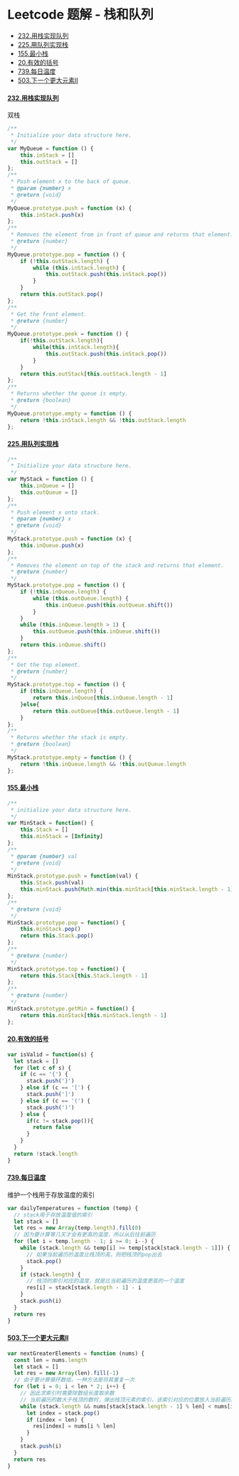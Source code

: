 ﻿# Leetcode 题解 - 栈和队列
* [232.用栈实现队列](https://github.com/limingzhu0916/leetcode-JavaScript/blob/main/notes/Leetcode-栈和队列.md#232用栈实现队列)
* [225.用队列实现栈](https://github.com/limingzhu0916/leetcode-JavaScript/blob/main/notes/Leetcode-栈和队列.md#225用队列实现栈)
* [155.最小栈](https://github.com/limingzhu0916/leetcode-JavaScript/blob/main/notes/Leetcode-栈和队列.md#155最小栈)
* [20.有效的括号](https://github.com/limingzhu0916/leetcode-JavaScript/blob/main/notes/Leetcode-栈和队列.md#20有效的括号)
* [739.每日温度](https://github.com/limingzhu0916/leetcode-JavaScript/blob/main/notes/Leetcode-栈和队列.md#739每日温度)
* [503.下一个更大元素II](https://github.com/limingzhu0916/leetcode-JavaScript/blob/main/notes/Leetcode-栈和队列.md#503下一个更大元素II)

#### [232.用栈实现队列](https://leetcode-cn.com/problems/implement-queue-using-stacks/)
双栈
```javascript
/**
 * Initialize your data structure here.
 */
var MyQueue = function () {
    this.inStack = []
    this.outStack = []
};
/**
 * Push element x to the back of queue. 
 * @param {number} x
 * @return {void}
 */
MyQueue.prototype.push = function (x) {
    this.inStack.push(x)
};
/**
 * Removes the element from in front of queue and returns that element.
 * @return {number}
 */
MyQueue.prototype.pop = function () {
    if (!this.outStack.length) {
        while (this.inStack.length) {
            this.outStack.push(this.inStack.pop())
        }
    }
    return this.outStack.pop()
};
/**
 * Get the front element.
 * @return {number}
 */
MyQueue.prototype.peek = function () {
    if(!this.outStack.length){
        while(this.inStack.length){
            this.outStack.push(this.inStack.pop())
        }
    }
    return this.outStack[this.outStack.length - 1]
};
/**
 * Returns whether the queue is empty.
 * @return {boolean}
 */
MyQueue.prototype.empty = function () {
    return !this.inStack.length && !this.outStack.length
};
```
#### [225.用队列实现栈](https://leetcode-cn.com/problems/implement-stack-using-queues/)
```javascript
/**
 * Initialize your data structure here.
 */
var MyStack = function () {
    this.inQueue = []
    this.outQueue = []
};
/**
 * Push element x onto stack. 
 * @param {number} x
 * @return {void}
 */
MyStack.prototype.push = function (x) {
    this.inQueue.push(x)
};
/**
 * Removes the element on top of the stack and returns that element.
 * @return {number}
 */
MyStack.prototype.pop = function () {
    if (!this.inQueue.length) {
        while (this.outQueue.length) {
            this.inQueue.push(this.outQueue.shift())
        }
    }
    while (this.inQueue.length > 1) {
        this.outQueue.push(this.inQueue.shift())
    }
    return this.inQueue.shift()
};
/**
 * Get the top element.
 * @return {number}
 */
MyStack.prototype.top = function () {
    if (this.inQueue.length) {
        return this.inQueue[this.inQueue.length - 1]
    }else{
        return this.outQueue[this.outQueue.length - 1]
    }
};
/**
 * Returns whether the stack is empty.
 * @return {boolean}
 */
MyStack.prototype.empty = function () {
    return !this.inQueue.length && !this.outQueue.length
};
```
#### [155.最小栈](https://leetcode-cn.com/problems/min-stack/)
```javascript
/**
 * initialize your data structure here.
 */
var MinStack = function() {
    this.Stack = []
    this.minStack = [Infinity]
};
/** 
 * @param {number} val
 * @return {void}
 */
MinStack.prototype.push = function(val) {
    this.Stack.push(val)
    this.minStack.push(Math.min(this.minStack[this.minStack.length - 1], val))
};
/**
 * @return {void}
 */
MinStack.prototype.pop = function() {
    this.minStack.pop()
    return this.Stack.pop()
};
/**
 * @return {number}
 */
MinStack.prototype.top = function() {
    return this.Stack[this.Stack.length - 1]
};
/**
 * @return {number}
 */
MinStack.prototype.getMin = function() {
    return this.minStack[this.minStack.length - 1]
};
```
#### [20.有效的括号](https://leetcode-cn.com/problems/valid-parentheses/)
```javascript
var isValid = function(s) {
  let stack = []
  for (let c of s) {
    if (c == '{') {
      stack.push('}')
    } else if (c == '[') {
      stack.push(']')
    } else if (c == '(') {
      stack.push(')')
    } else {
      if(c != stack.pop()){
        return false
      }
    }
  }
  return !stack.length
}
```
#### [739.每日温度](https://leetcode-cn.com/problems/daily-temperatures/)
维护一个栈用于存放温度的索引
```javascript
var dailyTemperatures = function (temp) {
  // stack用于存放温度值的索引
  let stack = []
  let res = new Array(temp.length).fill(0)
  // 因为要计算等几天才会有更高的温度，所以从后往前遍历
  for (let i = temp.length - 1; i >= 0; i--) {
    while (stack.length && temp[i] >= temp[stack[stack.length - 1]]) {
      // 如果当前遍历的温度比栈顶的高，则把栈顶的pop出去
      stack.pop()
    }
    if (stack.length) {
      // 栈顶的索引对应的温度，就是比当前遍历的温度更高的一个温度
      res[i] = stack[stack.length - 1] - i
    }
    stack.push(i)
  }
  return res
}
```
#### [503.下一个更大元素II](https://leetcode-cn.com/problems/next-greater-element-ii/)
```javascript
var nextGreaterElements = function (nums) {
  const len = nums.length
  let stack = []
  let res = new Array(len).fill(-1)
  // 由于要计算循环数组，一种方法是将其重复一次
  for (let i = 0; i < len * 2; i++) {
    // 因此求索引时需要除数组长度取余数
    // 当前遍历的数大于栈顶的数时，弹出栈顶元素的索引，该索引对应的位置放入当前遍历的数
    while (stack.length && nums[stack[stack.length - 1] % len] < nums[i % len]) {
      let index = stack.pop()
      if (index < len) {
        res[index] = nums[i % len]
      }
    }
    stack.push(i)
  }
  return res
}
```

